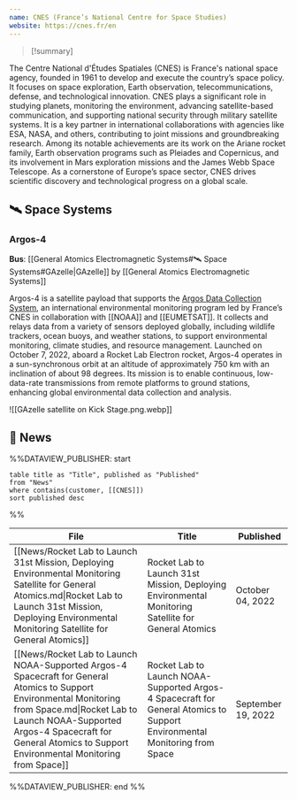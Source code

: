 ```yaml
---
name: CNES (France’s National Centre for Space Studies)
website: https://cnes.fr/en
---
```


>[!summary]
>
The Centre National d'Études Spatiales (CNES) is France's national space agency, founded in 1961 to develop and execute the country’s space policy. It focuses on space exploration, Earth observation, telecommunications, defense, and technological innovation. CNES plays a significant role in studying planets, monitoring the environment, advancing satellite-based communication, and supporting national security through military satellite systems. It is a key partner in international collaborations with agencies like ESA, NASA, and others, contributing to joint missions and groundbreaking research. Among its notable achievements are its work on the Ariane rocket family, Earth observation programs such as Pleiades and Copernicus, and its involvement in Mars exploration missions and the James Webb Space Telescope. As a cornerstone of Europe’s space sector, CNES drives scientific discovery and technological progress on a global scale.

## 🛰️ Space Systems

### Argos-4

**Bus**: [[General Atomics Electromagnetic Systems#🛰️ Space Systems#GAzelle|GAzelle]] by [[General Atomics Electromagnetic Systems]]

Argos-4 is a satellite payload that supports the [Argos Data Collection System](https://www.argos-system.org/), an international environmental monitoring program led by France’s CNES in collaboration with [[NOAA]] and [[EUMETSAT]]. It collects and relays data from a variety of sensors deployed globally, including wildlife trackers, ocean buoys, and weather stations, to support environmental monitoring, climate studies, and resource management. Launched on October 7, 2022, aboard a Rocket Lab Electron rocket, Argos-4 operates in a sun-synchronous orbit at an altitude of approximately 750 km with an inclination of about 98 degrees. Its mission is to enable continuous, low-data-rate transmissions from remote platforms to ground stations, enhancing global environmental data collection and analysis.

![[GAzelle satellite on Kick Stage.png.webp]]

## 📰 News
%%DATAVIEW_PUBLISHER: start
```
table title as "Title", published as "Published"
from "News"
where contains(customer, [[CNES]])
sort published desc
```
%%

| File                                                                                                                                                                                                                                                             | Title                                                                                                                      | Published          |
| ---------------------------------------------------------------------------------------------------------------------------------------------------------------------------------------------------------------------------------------------------------------- | -------------------------------------------------------------------------------------------------------------------------- | ------------------ |
| [[News/Rocket Lab to Launch 31st Mission, Deploying Environmental Monitoring Satellite for General Atomics.md\|Rocket Lab to Launch 31st Mission, Deploying Environmental Monitoring Satellite for General Atomics]]                                             | Rocket Lab to Launch 31st Mission, Deploying Environmental Monitoring Satellite for General Atomics                        | October 04, 2022   |
| [[News/Rocket Lab to Launch NOAA-Supported Argos-4 Spacecraft for General Atomics to Support Environmental Monitoring from Space.md\|Rocket Lab to Launch NOAA-Supported Argos-4 Spacecraft for General Atomics to Support Environmental Monitoring from Space]] | Rocket Lab to Launch NOAA-Supported Argos-4 Spacecraft for General Atomics to Support Environmental Monitoring from Space  | September 19, 2022 |

%%DATAVIEW_PUBLISHER: end %%